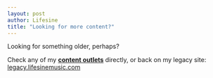 ```yaml
---
layout: post
author: Lifesine
title: "Looking for more content?"
---
```


Looking for something older, perhaps?

Check any of my **[content outlets](content)** directly, or back on my legacy site: [legacy.lifesinemusic.com](http://legacy.lifesinemusic.com)

<br>
